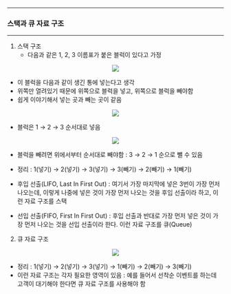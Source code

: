 -----
### 스택과 큐 자료 구조
-----
1. 스택 구조
   - 다음과 같은 1, 2, 3 이름표가 붙은 블럭이 있다고 가정
<div align="center">
<img src="https://github.com/user-attachments/assets/dd303b15-f5fa-4c65-87d8-914d45befa15">
</div>

   - 이 블럭을 다음과 같이 생긴 통에 넣는다고 생각
   - 위쪽만 열려있기 때문에 위쪽으로 블럭을 넣고, 위쪽으로 블럭을 빼야함
   - 쉽게 이야기해서 넣는 곳과 빼는 곳이 같음

<div align="center">
<img src="https://github.com/user-attachments/assets/e2b1f5c7-49df-4fb6-b09d-9f661f6e53f9">
</div>

   - 블럭은 1 → 2 → 3 순서대로 넣음
<div align="center">
<img src="https://github.com/user-attachments/assets/d59158ee-07c2-4603-a072-8e3599138670">
</div>


   - 블럭을 빼려면 위에서부터 순서대로 빼야함 : 3 → 2 → 1 순으로 뺄 수 있음
   - 정리 : 1(넣기) → 2(넣기) → 3(넣기) → 3(빼기) → 2(빼기) → 1(빼기)

   - 후입 선출(LIFO, Last In First Out) :  여기서 가장 마지막에 넣은 3번이 가장 먼저 나오는데, 이렇게 나중에 넣은 것이 가장 먼저 나오는 것을 후입 선출이라 하고, 이런 자료 구조를 스택
   - 선입 선출(FIFO, First In First Out) : 후입 선출과 반대로 가장 먼저 넣은 것이 가장 먼저 나오는 것을 선입 선출이라 한다. 이런 자료 구조를 큐(Queue)

2. 큐 자료 구조
<div align="center">
<img src="https://github.com/user-attachments/assets/22542d33-16e8-4dca-8855-6e6da510baf1">
</div>

  - 정리 : 1(넣기) → 2(넣기) → 3(넣기) → 1(빼기) → 2(빼기) → 3(빼기)
  - 이런 자료 구조는 각자 필요한 영역이 있음 : 예를 들어서 선착순 이벤트를 하는데 고객이 대기해야 한다면 큐 자료 구조를 사용해야 함
